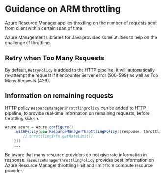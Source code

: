 # Guidance on ARM throttling

Azure Resource Manager applies [throttling][arm-throttling] on the number of requests sent from client within certain span of time.

Azure Management Libraries for Java provides some utilities to help on the challenge of throttling.

## Retry when Too Many Requests

By default, `RetryPolicy` is added to the HTTP pipeline. It will automatically re-attempt the request if it encounter Server error (500-599) as well as Too Many Requests (429).

## Information on remaining requests

HTTP policy `ResourceManagerThrottlingPolicy` can be added to HTTP pipeline, to provide real-time information on remaining requests, before throttling kick-in.

```java
Azure azure = Azure.configure()
    .withPolicy(new ResourceManagerThrottlingPolicy((response, throttlingInfo) -> {
        // throttlingInfo.getRateLimit()
    }))
    ...
```

Be aware that many resource providers do not give rate information in response. `ResourceManagerThrottlingPolicy` provides best information on Azure Resource Manager throttling limit and limit from compute resource provider.

[arm-throttling]: https://docs.microsoft.com/azure/azure-resource-manager/management/request-limits-and-throttling

